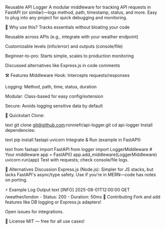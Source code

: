 Reusable API Logger
A modular middleware for tracking API requests in FastAPI (or similar)—logs method, path, timestamp, status, and more. Easy to plug into any project for quick debugging and monitoring.

🚩 Why use this?
Tracks essentials without bloating your code

Reusable across APIs (e.g., integrate with your weather endpoint)

Customizable levels (info/error) and outputs (console/file)

Beginner-to-pro: Starts simple, scales to production monitoring

Discussed alternatives like Express.js in code comments

🛠️ Features
Middleware Hook: Intercepts requests/responses

Logging: Method, path, time, status, duration

Modular: Class-based for easy config/extension

Secure: Avoids logging sensitive data by default

🚀 Quickstart
Clone:

text
git clone git@github.com:ronniefr/api-logger.git
cd api-logger
Install dependencies:

text
pip install fastapi uvicorn
Integrate & Run (example in FastAPI):

text
from fastapi import FastAPI
from logger import LoggerMiddleware  # Your middleware
app = FastAPI()
app.add_middleware(LoggerMiddleware)
uvicorn.run(app)
Test with requests; check console/file logs.

🔑 Alternatives Discussion
Express.js (Node.js): Simpler for JS stacks, but lacks FastAPI's async/type safety. Use if you're in MERN—code has notes on porting.

⚡ Example Log Output
text
[INFO] 2025-08-01T12:00:00 GET /weather/london - Status: 200 - Duration: 50ms
🤝 Contributing
Fork and add features like DB logging or Express.js adapters!

Open issues for integrations.

📄 License
MIT — free for all use cases!
